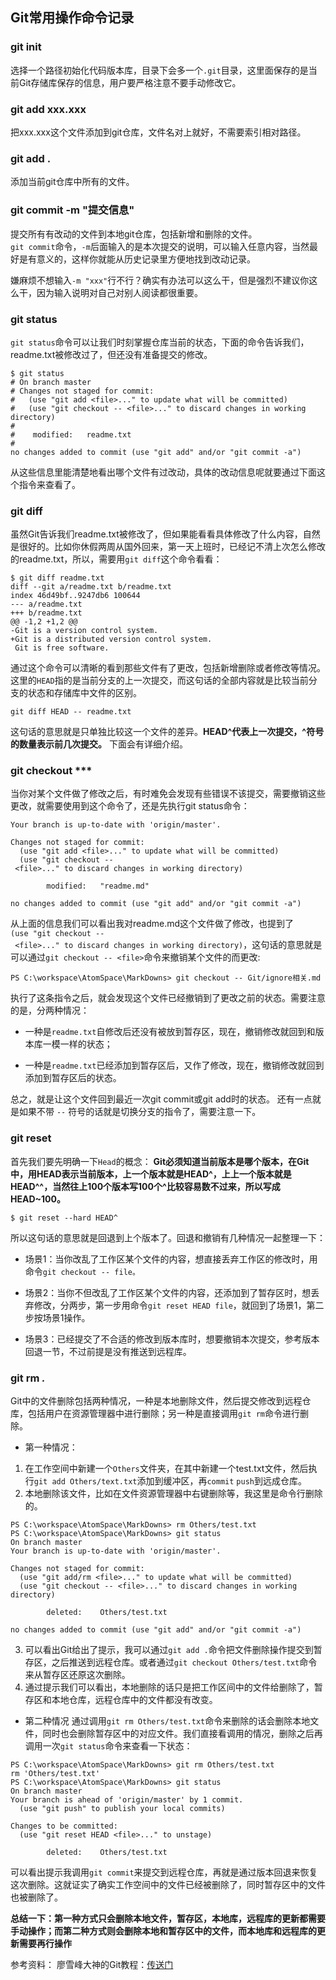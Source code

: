 ## Git常用操作命令记录

### git init
选择一个路径初始化代码版本库，目录下会多一个`.git`目录，这里面保存的是当前Git存储库保存的信息，用户要严格注意不要手动修改它。
### git add xxx.xxx
把xxx.xxx这个文件添加到git仓库，文件名对上就好，不需要索引相对路径。
### git add .
添加当前git仓库中所有的文件。
### git commit -m "提交信息"
提交所有有改动的文件到本地git仓库，包括新增和删除的文件。  
`git commit`命令，`-m`后面输入的是本次提交的说明，可以输入任意内容，当然最好是有意义的，这样你就能从历史记录里方便地找到改动记录。

嫌麻烦不想输入`-m "xxx"`行不行？确实有办法可以这么干，但是强烈不建议你这么干，因为输入说明对自己对别人阅读都很重要。
### git status
`git status`命令可以让我们时刻掌握仓库当前的状态，下面的命令告诉我们，readme.txt被修改过了，但还没有准备提交的修改。
```
$ git status
# On branch master
# Changes not staged for commit:
#   (use "git add <file>..." to update what will be committed)
#   (use "git checkout -- <file>..." to discard changes in working directory)
#
#    modified:   readme.txt
#
no changes added to commit (use "git add" and/or "git commit -a")
```
从这些信息里能清楚地看出哪个文件有过改动，具体的改动信息呢就要通过下面这个指令来查看了。
### git diff

虽然Git告诉我们readme.txt被修改了，但如果能看看具体修改了什么内容，自然是很好的。比如你休假两周从国外回来，第一天上班时，已经记不清上次怎么修改的readme.txt，所以，需要用`git diff`这个命令看看：
```git
$ git diff readme.txt
diff --git a/readme.txt b/readme.txt
index 46d49bf..9247db6 100644
--- a/readme.txt
+++ b/readme.txt
@@ -1,2 +1,2 @@
-Git is a version control system.
+Git is a distributed version control system.
 Git is free software.
```
通过这个命令可以清晰的看到那些文件有了更改，包括新增删除或者修改等情况。
这里的`HEAD`指的是当前分支的上一次提交，而这句话的全部内容就是比较当前分支的状态和存储库中文件的区别。
```
git diff HEAD -- readme.txt
```
这句话的意思就是只单独比较这一个文件的差异。**HEAD\^代表上一次提交，\^符号的数量表示前几次提交。** 下面会有详细介绍。
### git checkout ***
当你对某个文件做了修改之后，有时难免会发现有些错误不该提交，需要撤销这些更改，就需要使用到这个命令了，还是先执行git status命令：
```
Your branch is up-to-date with 'origin/master'.
 
Changes not staged for commit:
  (use "git add <file>..." to update what will be committed)
  (use "git checkout -- <file>..." to discard changes in working directory)
 
        modified:   "readme.md"
 
no changes added to commit (use "git add" and/or "git commit -a")
```
从上面的信息我们可以看出我对readme.md这个文件做了修改，也提到了`(use "git checkout -- <file>..." to discard changes in working directory)`，这句话的意思就是可以通过`git checkout -- <file>`命令来撤销某个文件的而更改:
```
PS C:\workspace\AtomSpace\MarkDowns> git checkout -- Git/ignore相关.md
```
执行了这条指令之后，就会发现这个文件已经撤销到了更改之前的状态。需要注意的是，分两种情况：
* 一种是`readme.txt`自修改后还没有被放到暂存区，现在，撤销修改就回到和版本库一模一样的状态；

* 一种是`readme.txt`已经添加到暂存区后，又作了修改，现在，撤销修改就回到添加到暂存区后的状态。

总之，就是让这个文件回到最近一次git commit或git add时的状态。
还有一点就是如果不带 `--` 符号的话就是切换分支的指令了，需要注意一下。
### git reset
首先我们要先明确一下`Head`的概念：
**Git必须知道当前版本是哪个版本，在Git中，用HEAD表示当前版本，上一个版本就是HEAD\^，上上一个版本就是HEAD\^\^，当然往上100个版本写100个\^比较容易数不过来，所以写成HEAD~100。**
```
$ git reset --hard HEAD^
```
所以这句话的意思就是回退到上个版本了。回退和撤销有几种情况一起整理一下：
* 场景1：当你改乱了工作区某个文件的内容，想直接丢弃工作区的修改时，用命令`git checkout -- file。`

* 场景2：当你不但改乱了工作区某个文件的内容，还添加到了暂存区时，想丢弃修改，分两步，第一步用命令`git reset HEAD file`，就回到了场景1，第二步按场景1操作。

* 场景3：已经提交了不合适的修改到版本库时，想要撤销本次提交，参考版本回退一节，不过前提是没有推送到远程库。
### git rm ***.***
Git中的文件删除包括两种情况，一种是本地删除文件，然后提交修改到远程仓库，包括用户在资源管理器中进行删除；另一种是直接调用`git rm`命令进行删除。
* 第一种情况：
1. 在工作空间中新建一个`Others`文件夹，在其中新建一个test.txt文件，然后执行`git add Others/text.txt`添加到缓冲区，再`commit` `push`到远成仓库。
2. 本地删除该文件，比如在文件资源管理器中右键删除等，我这里是命令行删除的。
```
PS C:\workspace\AtomSpace\MarkDowns> rm Others/test.txt
PS C:\workspace\AtomSpace\MarkDowns> git status
On branch master
Your branch is up-to-date with 'origin/master'.

Changes not staged for commit:
  (use "git add/rm <file>..." to update what will be committed)
  (use "git checkout -- <file>..." to discard changes in working directory)

        deleted:    Others/test.txt

no changes added to commit (use "git add" and/or "git commit -a")
```
3. 可以看出Git给出了提示，我可以通过`git add .`命令把文件删除操作提交到暂存区，之后推送到远程仓库。或者通过`git checkout Others/test.txt`命令来从暂存区还原这次删除。
4. 通过提示我们可以看出，本地删除的话只是把工作区间中的文件给删除了，暂存区和本地仓库，远程仓库中的文件都没有改变。
* 第二种情况
通过调用`git rm Others/test.txt`命令来删除的话会删除本地文件，同时也会删除暂存区中的对应文件。我们直接看调用的情况，删除之后再调用一次`git status`命令来查看一下状态：
```
PS C:\workspace\AtomSpace\MarkDowns> git rm Others/test.txt
rm 'Others/test.txt'
PS C:\workspace\AtomSpace\MarkDowns> git status
On branch master
Your branch is ahead of 'origin/master' by 1 commit.
  (use "git push" to publish your local commits)

Changes to be committed:
  (use "git reset HEAD <file>..." to unstage)

        deleted:    Others/test.txt
```
可以看出提示我调用`git commit`来提交到远程仓库，再就是通过版本回退来恢复这次删除。这就证实了确实工作空间中的文件已经被删除了，同时暂存区中的文件也被删除了。  

**总结一下：第一种方式只会删除本地文件，暂存区，本地库，远程库的更新都需要手动操作；而第二种方式则会删除本地和暂存区中的文件，而本地库和远程库的更新需要再行操作**

参考资料：
廖雪峰大神的Git教程：[传送门](https://www.liaoxuefeng.com/wiki/0013739516305929606dd18361248578c67b8067c8c017b000)
